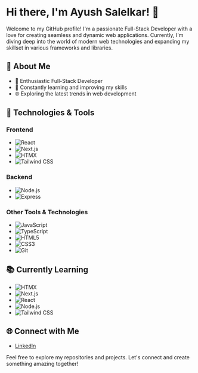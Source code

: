 # Hi there, I'm Ayush Salelkar! 👋

Welcome to my GitHub profile! I'm a passionate Full-Stack Developer with a love for creating seamless and dynamic web applications. Currently, I'm diving deep into the world of modern web technologies and expanding my skillset in various frameworks and libraries.

## 🚀 About Me

- 🌟 Enthusiastic Full-Stack Developer
- 🌱 Constantly learning and improving my skills
- 🌐 Exploring the latest trends in web development

## 🔧 Technologies & Tools
### Frontend
- ![React](https://img.shields.io/badge/-React-61DAFB?logo=react&logoColor=white&style=for-the-badge)
- ![Next.js](https://img.shields.io/badge/-Next.js-000000?logo=next.js&logoColor=white&style=for-the-badge)
- ![HTMX](https://img.shields.io/badge/-HTMX-EB2D2D?logo=html5&logoColor=white&style=for-the-badge)
- ![Tailwind CSS](https://img.shields.io/badge/-Tailwind%20CSS-38B2AC?logo=tailwind-css&logoColor=white&style=for-the-badge)

### Backend
- ![Node.js](https://img.shields.io/badge/-Node.js-339933?logo=node.js&logoColor=white&style=for-the-badge)
- ![Express](https://img.shields.io/badge/-Express-000000?logo=express&logoColor=white&style=for-the-badge)

### Other Tools & Technologies
- ![JavaScript](https://img.shields.io/badge/-JavaScript-F7DF1E?logo=javascript&logoColor=black&style=for-the-badge)
- ![TypeScript](https://img.shields.io/badge/-TypeScript-3178C6?logo=typescript&logoColor=white&style=for-the-badge)
- ![HTML5](https://img.shields.io/badge/-HTML5-E34F26?logo=html5&logoColor=white&style=for-the-badge)
- ![CSS3](https://img.shields.io/badge/-CSS3-1572B6?logo=css3&logoColor=white&style=for-the-badge)
- ![Git](https://img.shields.io/badge/-Git-F05032?logo=git&logoColor=white&style=for-the-badge)

## 📚 Currently Learning

- ![HTMX](https://img.shields.io/badge/-HTMX-EB2D2D?logo=html5&logoColor=white&style=for-the-badge)
- ![Next.js](https://img.shields.io/badge/-Next.js-000000?logo=next.js&logoColor=white&style=for-the-badge)
- ![React](https://img.shields.io/badge/-React-61DAFB?logo=react&logoColor=white&style=for-the-badge)
- ![Node.js](https://img.shields.io/badge/-Node.js-339933?logo=node.js&logoColor=white&style=for-the-badge)
- ![Tailwind CSS](https://img.shields.io/badge/-Tailwind%20CSS-38B2AC?logo=tailwind-css&logoColor=white&style=for-the-badge)


## 🌐 Connect with Me

- [LinkedIn](https://www.linkedin.com/in/salelkarayush/)


Feel free to explore my repositories and projects. Let's connect and create something amazing together!

